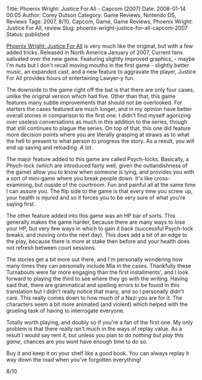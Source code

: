 Title: Phoenix Wright: Justice For All - Capcom (2007)
Date: 2008-01-14 00:05
Author: Corey Dutson
Category: Game Reviews, Nintendo DS, Reviews
Tags: 2007, 8/10, Capcom, Game, Game Reviews, Phoenix Wright: Justice For All, review
Slug: phoenix-wright-justice-for-all-capcom-2007
Status: published

[Phoenix Wright: Justice For
All](http://www.capcom.com/phoenixwright/ "Phoenix Wright: Ace Attorney")
is very much like the original, but with a few added tricks. Released in
North America January of 2007, Current fans salivated over the new game.
Featuring slightly improved graphics, - maybe I'm nuts but I don't
recall moving mouths in the first game - slightly better music, an
expanded cast, and a new feature to aggravate the player, Justice For
All provides hours of entertaining Lawyer-y fun.

The downside to the game right off the bat is that there are only four
cases, unlike the original version which had five. Other than that, this
game features many subtle improvements that should not be overlooked.
For starters the cases featured are much longer, and in my opinion have
better overall stories in comparison to the first one. I didn't find
myself agonizing over useless conversations as much in this addition to
the series, though that still continues to plague the series. On top of
that, this one did feature more decision points where you are literally
grasping at straws as to what the hell to present to what person to
progress the story. As a result, you will end up saving and reloading.
*A lot*.

The major feature added to this game are called Psych-locks. Basically,
a Phych-lock (which are introduced fairly well, given the outlandishness
of the game) allow you to know when someone is lying, and provides you
with a sort of mini-game where you break people down. It's like
cross-examining, but ouside of the courtroom. Fun and painful all at the
same time I can assure you. The flip side to the game is that every time
you screw up, your health is injured and so it forces you to be very
sure of what you're saying first.

The other feature added into this game was an HP bar of sorts. This
generally makes the game harder, because there are many ways to lose
your HP, but very few ways in which to gain it back (successful
Psych-lock breaks, and moving onto the next day). This does add a bit of
an edge to the play, because there is more at stake then before and your
health does not refresh between court sessions.

The stories get a bit more out there, and I'm personally wondering how
many times they can personally include Mia in the cases. Thankfully
these Turnabouts were far more engaging than the first installments',
and I look forward to playing the third to see where they go with the
writing. Having said that, there are grammatical and spelling errors to
be found in this translation but I didn't really notice that many, and
so I personally didn't care. This really comes down to how much of a
Nazi you are for it. The characters seem a bit more animated (and
violent) which helped with the grueling task of having to interrogate
everyone.

Totally worth playing, and doubly so if you're a fan of the first one.
My only problem is that there really isn't much in the ways of replay
value. As a result I would say rent it, but unless you plan to do
*nothing but play this game*, chances are you wont have enough time to
do so.

Buy it and keep it on your shelf like a good book. You can always replay
it way down the road when you've forgotten everything!

8/10
